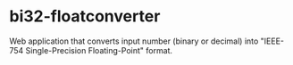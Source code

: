 # bi32-floatconverter
Web application that converts input number (binary or decimal) into "IEEE-754 Single-Precision Floating-Point" format.
